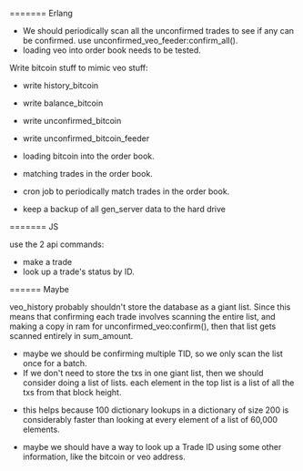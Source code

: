 ======= Erlang

* We should periodically scan all the unconfirmed trades to see if any can be confirmed. use unconfirmed_veo_feeder:confirm_all().
* loading veo into order book needs to be tested.

Write bitcoin stuff to mimic veo stuff:
* write history_bitcoin
* write balance_bitcoin
* write unconfirmed_bitcoin
* write unconfirmed_bitcoin_feeder
* loading bitcoin into the order book.


* matching trades in the order book.
- cron job to periodically match trades in the order book.

* keep a backup of all gen_server data to the hard drive


======= JS

use the 2 api commands:
* make a trade
* look up a trade's status by ID.




====== Maybe

veo_history probably shouldn't store the database as a giant list. Since this means that confirming each trade involves scanning the entire list, and making a copy in ram for unconfirmed_veo:confirm(), then that list gets scanned entirely in sum_amount.
* maybe we should be confirming multiple TID, so we only scan the list once for a batch.
* If we don't need to store the txs in one giant list, then we should consider doing a list of lists. each element in the top list is a list of all the txs from that block height.
- this helps because 100 dictionary lookups in a dictionary of size 200 is considerably faster than looking at every element of a list of 60,000 elements.

* maybe we should have a way to look up a Trade ID using some other information, like the bitcoin or veo address.

